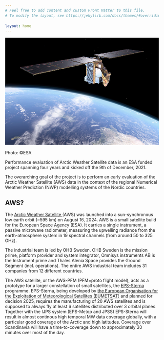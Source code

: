 ```yaml
---
# Feel free to add content and custom Front Matter to this file.
# To modify the layout, see https://jekyllrb.com/docs/themes/#overriding-theme-defaults

layout: home
---
```


<p align="center">
    <a href="assets/img/Arctic_Weather_Satellite_small_but_perfectly_formed.png">
        <img src="assets/img/Arctic_Weather_Satellite_small_but_perfectly_formed_small.png" alt="Arctic Weather Satellite logo" height="350"/>
    </a>
</p>
Photo: ©ESA


Performance evaluation of Arctic Weather Satellite data is an ESA funded
project spanning four years and kicked off the 9th of December, 2021.

The overarching goal  of the project is to perform an early evaluation of the
Arctic Weather Satellite (AWS) data in the context of the regional Numerical
Weather Prediction (NWP) modelling systems of the Nordic countries.

## AWS?

The <a
href="https://www.esa.int/Applications/Observing_the_Earth/Meteorological_missions/Arctic_Weather_Satellite">Arctic Weather Satellite </a> (AWS) was launched into a sun-synchronous low earth
orbit (~595 km) on August 16, 2024. AWS is a small satellite build for the
European Space Agency (ESA). It carries a single instrument, a passive
microwave radiometer, measuring the upwelling radiance from the
earth-atmosphere system in 19 spectral channels (from around 50 to 325 GHz). 

The industrial team is led by OHB Sweden. OHB Sweden is the mission prime,
platform provider and system integrator, Omnisys instruments AB is the
Instrument prime and Thales Alenia Space provides the Ground Segment
(incl. operations). The entire AWS industrial team includes 31 companies from
12 different countries.

The AWS satellite, or the AWS-PFM (PFM=proto flight model), acts as a prototype
for a larger constellation of small satellites, the <a
href="https://www.eumetsat.int/eps-sterna">EPS-Sterna</a>
programme. EPS-Sterna, being developed by <a
href="https://www.eumetsat.int">the European Organisation for the Exploitation
of Meteorological Satellites (EUMETSAT)</a> and planned for decision 2025,
requires the manufacturing of 20 AWS satellites and is supposed to always fly
at least 6 satellites distributed over 3 orbital planes. Together with the IJPS
system (EPS-Metop and JPSS) EPS-Sterna will result in almost continous high
temporal MW data coverage globally, with a particular good coverage of the
Arctic and high latitudes. Coverage over Scandinavia will have a
time-to-coverage down to approximately 30 minutes over most of the day.



